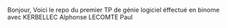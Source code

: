 Bonjour, 
Voici le repo du premier TP de génie logiciel éffectué en binome avec KERBELLEC Alphonse LECOMTE Paul
